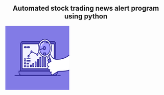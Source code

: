 <h2 align = "center"> Automated stock trading news alert program using python </h2>
<img src = "74pZ.gif"  width = "200" height = "200" class = "centerImage"/>


